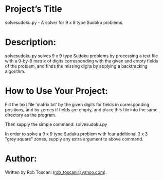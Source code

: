 # Project’s Title
solvesudoku.py - A solver for 9 x 9 type Sudoku problems.

# Description:
solvesudoku.py solves 9 x 9 type Sudoku problems by processing a text file with a 9-by-9 matrix of digits corresponding with the given and empty fields of the problem, and finds the missing digits by applying a backtracking algorithm.

# How to Use Your Project:
Fill the text file 'matrix.txt' by the given digits for fields in corresponding positions, and by zeroes 
if fields are empty, and place this file into the same directory as the program.

Then supply the simple command: solvesudoku.py

In order to solve a 9 x 9 type Suduku problem with four additional 3 x 3 "grey square" zones, supply any extra argument to above command. 

# Author:
Written by Rob Toscani (rob_toscani@yahoo.com).
